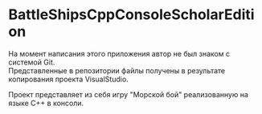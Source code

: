# BattleShipsCppConsoleScholarEdition
На момент написания этого приложения автор не был знаком с системой Git.  
Представленные в репозитории файлы получены в результате копирования проекта VisualStudio.  

Проект представляет из себя игру "Морской бой" реализованную на языке C++ в консоли.  
